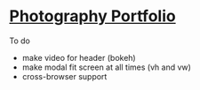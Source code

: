 # [Photography Portfolio](https://benva.github.io/)

To do
- make video for header (bokeh)
- make modal fit screen at all times (vh and vw)
- cross-browser support
